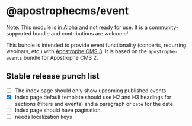 # @apostrophecms/event
Note: This module is in Alpha and not ready for use. It is a community-supported bundle and contributions are welcome!

This bundle is intended to provide event functionality (concerts, recurring webinars, etc.) with <a href="https://apostrophecms.com/">Apostrophe CMS 3</a>. It is based on the `apostrophe-events` bundle for Apostrophe CMS 2.

## Stable release punch list
- [ ] The index page should only show upcoming published events
- [x] Index page default template should use H2 and H3 headings for sections (filters and events) and a paragraph or `date` for the date.
- [ ] Index page should have pagination.
- [ ] needs localization keys